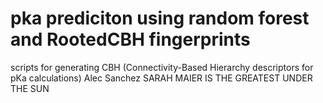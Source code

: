 # pka prediciton using random forest and RootedCBH fingerprints
scripts for generating CBH (Connectivity-Based Hierarchy descriptors for pKa calculations)
Alec Sanchez
SARAH MAIER IS THE GREATEST UNDER THE SUN
